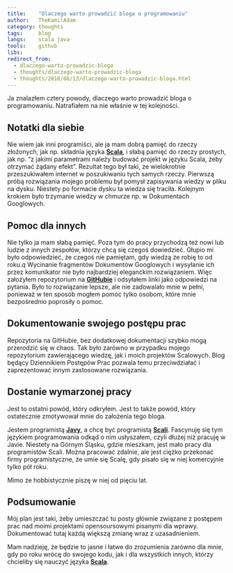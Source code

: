 ```yaml
---
title:    "Dlaczego warto prowadzić bloga o programowaniu"
author:   TheKamilAdam
category: thoughts
tags:     blog
langs:    scala java
tools:    github
libs:
redirect_from:
  - dlaczego-warto-prowadzic-bloga
  - thoughts/dlaczego-warto-prowadzic-bloga
  - thoughts/2018/08/13/dlaczego-warto-prowadzic-bloga.html
---
```


Ja znalazłem cztery powody, dlaczego warto prowadzić bloga o programowaniu.
Natrafiałem na nie właśnie w tej kolejności.

## Notatki dla siebie
Nie wiem jak inni programiści, 
ale ja mam dobrą pamięć do rzeczy złożonych, 
jak np. składnia języka **[Scala]**,
i słabą pamięć do rzeczy prostych, jak np. “z jakimi parametrami należy budować projekt w języku Scala, żeby otrzymać żądany efekt”.
Rezultat tego był taki, że wielokrotnie przeszukiwałem internet w poszukiwaniu tych samych rzeczy.
Pierwszą próbą rozwiązania mojego problemu był pomysł zapisywania wiedzy w pliku na dysku.
Niestety po formacie dysku ta wiedza się traciła.
Kolejnym krokiem było trzymanie wiedzy w chmurze np. w Dokumentach Googlowych.

## Pomoc dla innych
Nie tylko ja mam słabą pamięć.
Poza tym do pracy przychodzą też nowi lub ludzie z innych zespołów, którzy chcą się czegoś dowiedzieć.
Głupio mi było odpowiedzieć, że czegoś nie pamiętam, gdy wiedzą że robię to od roku.q
Wycinanie fragmentów Dokumentów Googlowych i wysyłanie ich przez komunikator nie było najbardziej eleganckim rozwiązaniem.
Więc założyłem repozytorium na **[GitHubie]** i odsyłałem linki jako odpowiedzi na pytania.
Było to rozwiązanie lepsze, ale nie zadowalało mnie w pełni,
ponieważ w ten sposób mogłem pomóc tylko osobom, które mnie bezpośrednio poprosiły o pomoc.

## Dokumentowanie swojego postępu prac

Repozytoria na GitHubie, bez dodatkowej dokumentacji szybko mogą przerodzić się w chaos.
Tak było zarówno w przypadku mojego repozytorium zawierającego wiedzę, jak i moich projektów Scalowych.
Blog będący Dziennikiem Postępów Prac pozwala temu przeciwdziałać i zaprezentować innym zastosowane rozwiązania.


## Dostanie wymarzonej pracy
Jest to ostatni powód, który odkryłem. Jest to także powód, który ostatecznie zmotywował mnie do założenia tego bloga.

Jestem programistą **[Javy]**, a chcę być programistą **[Scali]**.
Fascynuję się tym językiem programowania odkąd o nim usłyszałem, czyli dłużej niż pracuję w Javie.
Niestety na Górnym Śląsku, gdzie mieszkam, jest mało pracy dla programistów Scali.
Można pracować zdalnie, ale jest ciężko przekonać firmy programistyczne,
że umie się Scalę, gdy pisało się w niej komercyjnie tylko pół roku.

Mimo że hobbistycznie piszę w niej od pięciu lat.

## Podsumowanie
Mój plan jest taki,
żeby umieszczać tu posty głównie związane z postępem prac nad moimi projektami opensoursowymi pisanymi dla wprawy.
Dokumentować tutaj każdą większą zmianę wraz z uzasadnieniem.

Mam nadzieję, że będzie to jasne i łatwe do zrozumienia zarówno dla mnie, gdy po roku wrócę do swojego kodu,
jak i dla wszystkich innych, którzy chcieliby się nauczyć języka **[Scala]**.

[Javy]:     /posts-by-langs/java
[Scala]:    /posts-by-langs/scala
[Scali]:    /posts-by-langs/scala

[GitHubie]: /posts-by-tools/github
